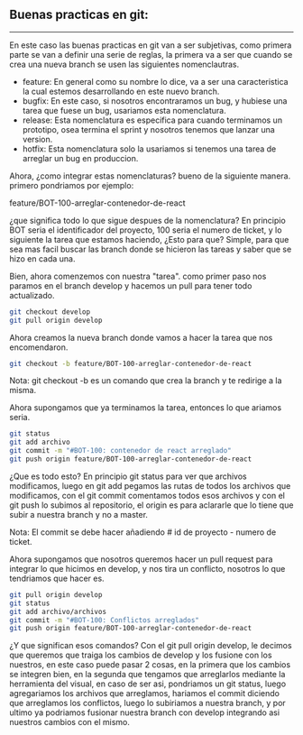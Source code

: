 ## Buenas practicas en git:
------------------------------------------------
En este caso las buenas practicas en git van a ser subjetivas, como primera parte se van a definir una serie de reglas, la primera va a ser que cuando se crea una nueva branch se usen las siguientes nomenclautras.

* feature: En general como su nombre lo dice, va a ser una caracteristica la cual estemos desarrollando en este nuevo branch.
* bugfix: En este caso, si nosotros encontraramos un bug, y hubiese una tarea que fuese un bug, usariamos esta nomenclatura.
* release: Esta nomenclatura es especifica para cuando terminamos un prototipo, osea termina el sprint y nosotros tenemos que lanzar una version.
* hotfix: Esta nomenclatura solo la usariamos si tenemos una tarea de arreglar un bug en produccion.

Ahora, ¿como integrar estas nomenclaturas? bueno de la siguiente manera.
primero pondriamos por ejemplo: 

feature/BOT-100-arreglar-contenedor-de-react

¿que significa todo lo que sigue despues de la nomenclatura? En principio BOT seria el identificador del proyecto, 100 seria el numero de ticket, y lo siguiente la tarea que estamos haciendo, ¿Esto para que? Simple, para que sea mas facil buscar las branch donde se hicieron las tareas y saber que se hizo en cada una.

Bien, ahora comenzemos con nuestra "tarea".
como primer paso nos paramos en el branch develop y hacemos un pull para tener todo actualizado.

```bash
git checkout develop
git pull origin develop
```

Ahora creamos la nueva branch donde vamos a hacer la tarea que nos encomendaron.

```bash
git checkout -b feature/BOT-100-arreglar-contenedor-de-react
```
Nota: git checkout -b es un comando que crea la branch y te redirige a la misma.

Ahora supongamos que ya terminamos la tarea, entonces lo que ariamos seria.

```bash
git status
git add archivo
git commit -m "#BOT-100: contenedor de react arreglado"
git push origin feature/BOT-100-arreglar-contenedor-de-react
```
¿Que es todo esto? En principio git status para ver que archivos modificamos, luego en git add pegamos las rutas de todos los archivos que modificamos, con el git commit comentamos todos esos archivos y con el git push lo subimos al repositorio, el origin es para aclararle que lo tiene que subir a nuestra branch y no a master.

Nota: El commit se debe hacer añadiendo # id de proyecto - numero de ticket.

Ahora supongamos que nosotros queremos hacer un pull request para integrar lo que hicimos en develop, y nos tira un conflicto, nosotros lo que tendriamos que hacer es.

```bash
git pull origin develop
git status
git add archivo/archivos
git commit -m "#BOT-100: Conflictos arreglados"
git push origin feature/BOT-100-arreglar-contenedor-de-react
```
¿Y que significan esos comandos? Con el git pull origin develop, le decimos que queremos que traiga los cambios de develop y los fusione con los nuestros, en este caso puede pasar 2 cosas, en la primera que los cambios se integren bien, en la segunda que tengamos que arreglarlos mediante la herramienta del visual, en caso de ser asi, pondriamos un git status, luego agregariamos los archivos que arreglamos, hariamos el commit diciendo que arreglamos los conflictos, luego lo subiriamos a nuestra branch, y por ultimo ya podriamos fusionar nuestra branch con develop integrando asi nuestros cambios con el mismo. 
